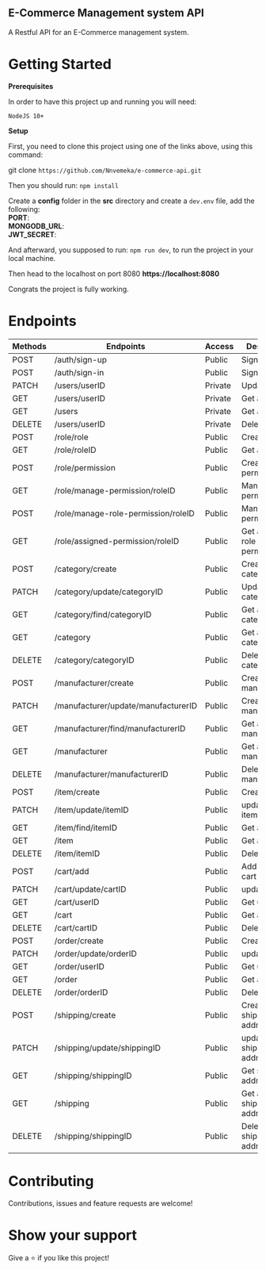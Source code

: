 ## E-Commerce Management system API
A Restful API for an E-Commerce management system.

# Getting Started

**Prerequisites**

In order to have this project up and running you will need:

 `NodeJS 10+`

**Setup** 

First, you need to clone this project using one of the links above, using this command:

 git clone `https://github.com/Nnvemeka/e-commerce-api.git`

Then you should run: `npm install`

Create a **config** folder in the **src** directory and create a `dev.env` file, add the following:  
**PORT**:  
**MONGODB_URL**:  
**JWT_SECRET**:  

And afterward, you supposed to run: `npm run dev`, to run the project in your local machine.

Then head to the localhost on port 8080 **https://localhost:8080**

Congrats the project is fully working.


# Endpoints
| Methods     | Endpoints              | Access    | Description |
| ----------  | -------------          | --------  | ----------- |
| POST        | /auth/sign-up          | Public    | Sign up     |
| POST        | /auth/sign-in          | Public    | Sign in     |
| PATCH       | /users/userID          | Private   | Update user |
| GET         | /users/userID          | Private   | Get a user  |
| GET         | /users                 | Private   | Get all users |
| DELETE      | /users/userID          | Private   | Delete a users|
| POST        | /role/role             | Public    | Create a role |
| GET         | /role/roleID           | Public    | Get a role    |
| POST        | /role/permission       | Public    | Create a permission  |
| GET         | /role/manage-permission/roleID | Public    | Manage permission    |
| POST        | /role/manage-role-permission/roleID | Public    | Manage role permission    |
| GET         | /role/assigned-permission/roleID    | Public    | Get assigned role permissions    |
| POST        | /category/create        | Public    | Create a category   |
| PATCH       | /category/update/categoryID     | Public    | Update a category  |
| GET         | /category/find/categoryID       | Public    | Get a category     |
| GET         | /category              | Public    | Get all category   |
| DELETE      | /category/categoryID   | Public    | Delete a category  |
| POST        | /manufacturer/create   | Public    | Create a manufacturer   |
| PATCH       | /manufacturer/update/manufacturerID | Public    | Create a manufacturer|
| GET         | /manufacturer/find/manufacturerID   | Public    | Get a manufacturer   |
| GET         | /manufacturer          | Public     | Get all manufacturers   |
| DELETE      | /manufacturer/manufacturerID        | Public    | Delete a manufacturer   |
| POST        | /item/create           | Public     | Create an item   |
| PATCH       | /item/update/itemID    | Public     | update an item   |
| GET         | /item/find/itemID      | Public     | Get an item      |
| GET         | /item                  | Public     | Get all items    |
| DELETE      | /item/itemID           | Public     | Delete an item   |
| POST        | /cart/add              | Public     | Add item to cart |
| PATCH       | /cart/update/cartID    | Public     | update cart      |
| GET         | /cart/userID           | Public     | Get user cart    |
| GET         | /cart                  | Public     | Get all carts    |
| DELETE      | /cart/cartID           | Public     | Delete cart      |
| POST        | /order/create          | Public     | Create order     |
| PATCH       | /order/update/orderID  | Public     | update order     |
| GET         | /order/userID          | Public     | Get user order   |
| GET         | /order                 | Public     | Get all orders   |
| DELETE      | /order/orderID         | Public     | Delete order     |
| POST        | /shipping/create             | Public     | Create shipping address     |
| PATCH       | /shipping/update/shippingID  | Public     | update shipping address     |
| GET         | /shipping/shippingID         | Public     | Get shipping address        |
| GET         | /shipping                    | Public     | Get all shipping addresses  |
| DELETE      | /shipping/shippingID         | Public     | Delete shipping address     |

# Contributing
Contributions, issues and feature requests are welcome!


# Show your support
Give a ⭐️ if you like this project!